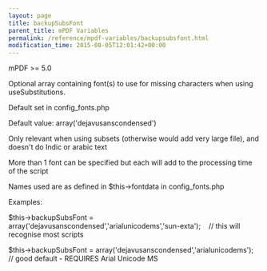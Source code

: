 ```yaml
---
layout: page
title: backupSubsFont
parent_title: mPDF Variables
permalink: /reference/mpdf-variables/backupsubsfont.html
modification_time: 2015-08-05T12:01:42+00:00
---
```


mPDF &gt;= 5.0

Optional array containing font(s) to use for missing characters when using useSubstitutions.

Default set in config_fonts.php

Default value: array('dejavusanscondensed')

Only relevant when using subsets (otherwise would add very large file), and doesn't do Indic or arabic text

More than 1 font can be specified but each will add to the processing time of the script

Names used are as defined in $this->fontdata in config_fonts.php

Examples:

$this->backupSubsFont = array('dejavusanscondensed','arialunicodems','sun-exta');    // this will recognise most scripts

$this->backupSubsFont = array('dejavusanscondensed','arialunicodems');    // good default - REQUIRES Arial Unicode MS

